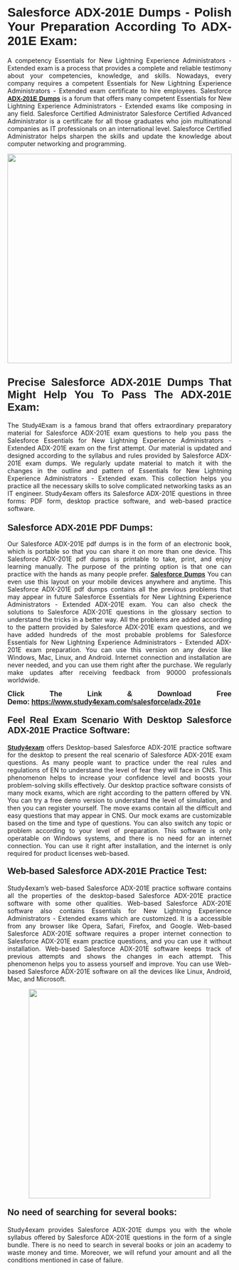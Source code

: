 <h1 style="text-align: justify;"><strong><span style="font-family:Lucida Sans Unicode,Lucida Grande,sans-serif;">Salesforce ADX-201E Dumps - Polish Your Preparation According To ADX-201E Exam:</span></strong></h1>

<p style="text-align: justify;">A competency Essentials for New Lightning Experience Administrators - Extended exam is a process that provides a complete and reliable testimony about your competencies, knowledge, and skills. Nowadays, every company requires a competent Essentials for New Lightning Experience Administrators - Extended exam certificate to hire employees. Salesforce <a href="https://www.study4exam.com/salesforce/adx-201e-valid-dumps"><span style="font-family:Verdana,Geneva,sans-serif;"><strong>ADX-201E Dumps</strong></span></a> is a forum that offers many competent Essentials for New Lightning Experience Administrators - Extended exams like composing in any field. Salesforce Certified Administrator Salesforce Certified Advanced Administrator is a certificate for all those graduates who join multinational companies as IT professionals on an international level. Salesforce Certified Administrator helps sharpen the skills and update the knowledge about computer networking and programming.</p>

<p style="text-align: justify;"><a href="https://www.study4exam.com/salesforce/adx-201e"><img alt="" src="https://www.thequestionanswers.com/wp-content/uploads/2022/06/S4E-Cert-Exams-Questions-Banner.webp" style="width: 100%; height: 470px;" /></a></p>

<h2 style="text-align: justify;"><span style="font-family:Lucida Sans Unicode,Lucida Grande,sans-serif;"><strong><span style="font-size:24px;">Precise Salesforce ADX-201E Dumps That Might Help You To Pass The ADX-201E Exam:</span></strong></span></h2>

<p style="text-align: justify;">The <span style="font-family:Lucida Sans Unicode,Lucida Grande,sans-serif;">Study4Exam</span> is a famous brand that offers extraordinary preparatory material for Salesforce ADX-201E exam questions to help you pass the Salesforce Essentials for New Lightning Experience Administrators - Extended ADX-201E exam on the first attempt. Our material is updated and designed according to the syllabus and rules provided by Salesforce ADX-201E exam dumps. We regularly update material to match it with the changes in the outline and pattern of Essentials for New Lightning Experience Administrators - Extended exam. This collection helps you practice all the necessary skills to solve complicated networking tasks as an IT engineer. Study4exam offers its Salesforce ADX-201E questions in three forms: PDF form, desktop practice software, and web-based practice software. </p>

<h3 style="text-align: justify;"><strong><span style="font-size:20px;"><span style="font-family:Lucida Sans Unicode,Lucida Grande,sans-serif;">Salesforce ADX-201E PDF Dumps:</span></span></strong></h3>

<p style="text-align: justify;">Our Salesforce ADX-201E pdf dumps is in the form of an electronic book, which is portable so that you can share it on more than one device. This Salesforce ADX-201E pdf dumps is printable to take, print, and enjoy learning manually. The purpose of the printing option is that one can practice with the hands as many people prefer. <a href="https://www.study4exam.com/salesforce-exams"><span style="font-family:Lucida Sans Unicode,Lucida Grande,sans-serif;"><strong>Salesforce Dumps</strong></span></a> You can even use this layout on your mobile devices anywhere and anytime. This Salesforce ADX-201E pdf dumps contains all the previous problems that may appear in future Salesforce Essentials for New Lightning Experience Administrators - Extended ADX-201E exam. You can also check the solutions to Salesforce ADX-201E questions in the glossary section to understand the tricks in a better way. All the problems are added according to the pattern provided by Salesforce ADX-201E exam questions, and we have added hundreds of the most probable problems for Salesforce Essentials for New Lightning Experience Administrators - Extended ADX-201E exam preparation. You can use this version on any device like Windows, Mac, Linux, and Android. Internet connection and installation are never needed, and you can use them right after the purchase. We regularly make updates after receiving feedback from 90000 professionals worldwide.</p>

<p style="text-align: justify;"><span style="font-family:Lucida Sans Unicode,Lucida Grande,sans-serif;"><strong><span style="font-size:16px;">Click The Link & Download Free Demo:</span></strong></span> <strong><span style="font-family:Lucida Sans Unicode,Lucida Grande,sans-serif;"><span style="font-size:16px;"><a href="https://www.study4exam.com/salesforce/adx-201e">https://www.study4exam.com/salesforce/adx-201e</a></span></span></strong></p>

<h4 style="text-align: justify;"><strong><span style="font-family:Lucida Sans Unicode,Lucida Grande,sans-serif;"><span style="font-size:20px;">Feel Real Exam Scenario With Desktop Salesforce ADX-201E Practice Software:</span></span></strong></h4>

<p style="text-align: justify;"><a href="https://www.study4exam.com/"><span style="font-family:Verdana,Geneva,sans-serif;"><strong>Study4exam</strong></span></a> offers Desktop-based Salesforce ADX-201E practice software for the desktop to present the real scenario of Salesforce ADX-201E exam questions. As many people want to practice under the real rules and regulations of EN to understand the level of fear they will face in CNS. This phenomenon helps to increase your confidence level and boosts your problem-solving skills effectively. Our desktop practice software consists of many mock exams, which are right according to the pattern offered by VN. You can try a free demo version to understand the level of simulation, and then you can register yourself. The move exams contain all the difficult and easy questions that may appear in CNS. Our mock exams are customizable based on the time and type of questions. You can also switch any topic or problem according to your level of preparation. This software is only operatable on Windows systems, and there is no need for an internet connection. You can use it right after installation, and the internet is only required for product licenses web-based. </p>

<h4 style="text-align: justify;"><span style="font-family:Lucida Sans Unicode,Lucida Grande,sans-serif;"><strong><span style="font-size:20px;">Web-based Salesforce ADX-201E Practice Test:</span></strong></span></h4>

<p style="text-align: justify;">Study4exam’s web-based Salesforce ADX-201E practice software contains all the properties of the desktop-based Salesforce ADX-201E practice software with some other qualities. Web-based Salesforce ADX-201E software also contains Essentials for New Lightning Experience Administrators - Extended exams which are customized. It is a accessible from any browser like Opera, Safari, Firefox, and Google. Web-based Salesforce ADX-201E software requires a proper internet connection to Salesforce ADX-201E exam practice questions, and you can use it without installation. Web-based Salesforce ADX-201E software keeps track of previous attempts and shows the changes in each attempt. This phenomenon helps you to assess yourself and improve. You can use Web-based Salesforce ADX-201E software on all the devices like Linux, Android, Mac, and Microsoft.</p>

<p style="text-align: center;"><a href="https://www.study4exam.com/salesforce/adx-201e"><img alt="" src="https://www.thequestionanswers.com/wp-content/uploads/2022/06/S4E-Cert-Exams-Questions-Discount-Banner.webp" style="width: 90%; height: 470px;" /></a></p>

<h4 style="text-align: justify;"><span style="font-family:Lucida Sans Unicode,Lucida Grande,sans-serif;"><strong><span style="font-size:20px;">No need of searching for several books:</span></strong></span></h4>

<p style="text-align: justify;">Study4exam provides Salesforce ADX-201E dumps you with the whole syllabus offered by Salesforce ADX-201E questions in the form of a single bundle. There is no need to search in several books or join an academy to waste money and time. Moreover, we will refund your amount and all the conditions mentioned in case of failure.</p>
